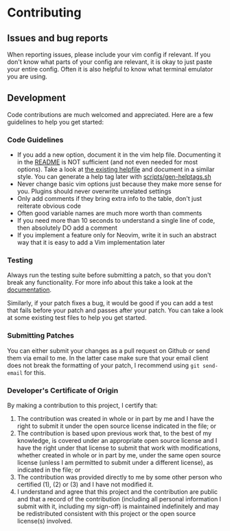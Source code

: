 # Contributing

## Issues and bug reports
When reporting issues, please include your vim config if relevant. If you don't know what parts of your config are relevant, it is okay to just paste your entire config.
Often it is also helpful to know what terminal emulator you are using.

## Development
Code contributions are much welcomed and appreciated.
Here are a few guidelines to help you get started:

### Code Guidelines
- If you add a new option, document it in the vim help file. Documenting it in the [README](/README.md) is NOT sufficient (and not even needed for most options). Take a look at [the existing helpfile](/doc/prism.txt) and document in a similar style. You can generate a help tag later with [scripts/gen-helptags.sh](/scripts/gen-helptags.sh)
- Never change basic vim options just because they make more sense for you. Plugins should never overwrite unrelated settings
- Only add comments if they bring extra info to the table, don't just reiterate obvious code
- Often good variable names are much more worth than comments
- If you need more than 10 seconds to understand a single line of code, then absolutely DO add a comment
- If you implement a feature only for Neovim, write it in such an abstract way that it is easy to add a Vim implementation later

### Testing
Always run the testing suite before submitting a patch, so that you don't break any functionality.
For more info about this take a look at the [documentation](/tests/README.md).

Similarly, if your patch fixes a bug, it would be good if you can add a test that fails before your patch and passes after your patch.
You can take a look at some existing test files to help you get started.

### Submitting Patches
You can either submit your changes as a pull request on Github or send them via email to me. In the latter case make sure that your email client does not break the formatting of your patch, I recommend using `git send-email` for this.

### Developer's Certificate of Origin
By making a contribution to this project, I certify that:

1. The contribution was created in whole or in part by me and I have the right to submit it under the open source license indicated in the file; or
2. The contribution is based upon previous work that, to the best of my knowledge, is covered under an appropriate open source license and I have the right under that license to submit that work with modifications, whether created in whole or in part by me, under the same open source license (unless I am permitted to submit under a different license), as indicated in the file; or
3. The contribution was provided directly to me by some other person who certified (1), (2) or (3) and I have not modified it.
4. I understand and agree that this project and the contribution are public and that a record of the contribution (including all personal information I submit with it, including my sign-off) is maintained indefinitely and may be redistributed consistent with this project or the open source license(s) involved.

